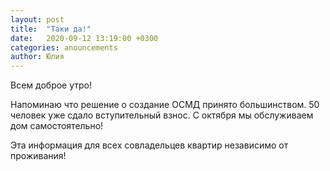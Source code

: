 ```yaml
---
layout: post
title:  "Таки да!"
date:   2020-09-12 13:19:00 +0300
categories: anouncements
author: Юлия
---
```

Всем доброе утро!

Напоминаю что решение о создание ОСМД принято большинством. 50 человек уже сдало вступительный взнос. С октября мы обслуживаем дом самостоятельно!

Эта информация для всех совладельцев квартир независимо от проживания!
